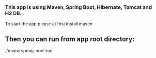 ### This app is using Maven, Spring Boot, Hibernate, Tomcat and H2 DB.

To start the app please at first install maven

## Then you can run from app root directory:
./mvnw spring-boot:run